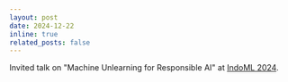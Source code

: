 ```yaml
---
layout: post
date: 2024-12-22
inline: true
related_posts: false
---
```


Invited talk on "Machine Unlearning for Responsible AI" at <a href="https://indoml.in/pan-india-forum.php" target="_blank">IndoML 2024</a>. 
